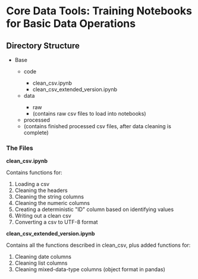 <h1>Core Data Tools: Training Notebooks for Basic Data Operations</h1>

<h2>Directory Structure</h2>
<ul>
<li>Base</li>
  <ul>
    <li>code</li>
      <ul>
        <li>clean_csv.ipynb</li>
        <li>clean_csv_extended_version.ipynb</li>
      </ul>
  <li>data</li>
    <ul>
      <li>raw</li>
      <li>(contains raw csv files to load into notebooks)</li>
    </ul>
      <li>processed</li>
      <li>(contains finished processed csv files, after data cleaning is complete)</li>
</ul>
</ul>

<h3>The Files</h3>
<p><b></bb>clean_csv.ipynb</b></p>
<p>Contains functions for:</p>
<ol>
    <li>Loading a csv</li>
    <li>Cleaning the headers</li>
    <li>Cleaning the string columns</li>
    <li>Cleaning the numeric columns</li>
    <li>Creating a deterministic "ID" column based on identifying values</li>
    <li>Writing out a clean csv</li>
    <li>Converting a csv to UTF-8 format</li>
</ol>
<p></p>
<p><b></bb>clean_csv_extended_version.ipynb</b></p>
<p>Contains all the functions described in clean_csv, plus added functions for:</p>
<ol>
    <li>Cleaning date columns</li>
    <li>Cleaning list columns</li>
    <li>Cleaning mixed-data-type columns (object format in pandas)</li>

</ol>